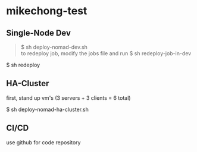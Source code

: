 # mikechong-test


## Single-Node Dev
>$ sh deploy-nomad-dev.sh  
to redeploy job, modify the jobs file and run
>$ sh redeploy-job-in-dev 

$ sh redeploy

## HA-Cluster

first, stand up vm's (3 servers + 3 clients = 6 total)

$ sh deploy-nomad-ha-cluster.sh 


## CI/CD
use github for code repository
